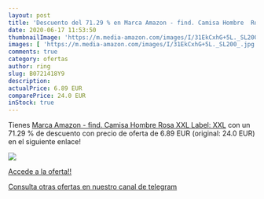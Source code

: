 ```yaml
---
layout: post
title: 'Descuento del 71.29 % en Marca Amazon - find. Camisa Hombre  Rosa'
date: 2020-06-17 11:53:50
thumbnailImage: 'https://m.media-amazon.com/images/I/31EkCxhG+5L._SL200_.jpg'
images: [ 'https://m.media-amazon.com/images/I/31EkCxhG+5L._SL200_.jpg' ]
comments: true
category: ofertas
author: ring
slug: B0721418Y9
description:
actualPrice: 6.89 EUR
comparePrice: 24.0 EUR
inStock: true
---
```


Tienes [Marca Amazon - find. Camisa Hombre  Rosa  XXL  Label: XXL](https://www.amazon.com/dp/B0721418Y9/?tag=redken08-20) con un 71.29 % de descuento con precio de oferta de 6.89 EUR (original: 24.0 EUR) en el siguiente enlace!

[![](https://m.media-amazon.com/images/I/31EkCxhG+5L._SL200_.jpg)](https://www.amazon.com/dp/B0721418Y9/?tag=redken08-20)

[Accede a la oferta!!](https://www.amazon.com/dp/B0721418Y9/?tag=redken08-20)

[Consulta otras ofertas en nuestro canal de telegram](https://t.me/s/ofertas25)
